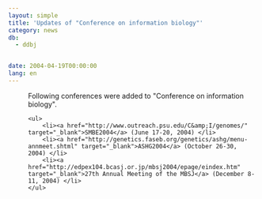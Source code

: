 ```yaml
---
layout: simple
title: 'Updates of "Conference on information biology"'
category: news
db:
  - ddbj


date: 2004-04-19T00:00:00
lang: en
---
```


<dd>Following conferences were added to "Conference on information biology".

    <ul>
        <li><a href="http://www.outreach.psu.edu/C&amp;I/genomes/" target="_blank">SMBE2004</a> (June 17-20, 2004) </li>
        <li><a href="http://genetics.faseb.org/genetics/ashg/menu-annmeet.shtml" target="_blank">ASHG2004</a> (October 26-30, 2004) </li>
        <li><a href="http://edpex104.bcasj.or.jp/mbsj2004/epage/eindex.htm" target="_blank">27th Annual Meeting of the MBSJ</a> (December 8-11, 2004) </li>
    </ul>
</dd>
